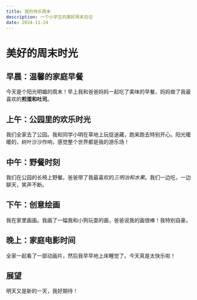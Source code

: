 ```yaml
---
title: 我的快乐周末
description: 一个小学生的美好周末日记
date: 2024-11-24
---
```


# 美好的周末时光

## 早晨：温馨的家庭早餐

今天是个阳光明媚的周末！早上我和爸爸妈妈一起吃了美味的早餐，妈妈做了我最喜欢的**煎蛋和吐司**。

## 上午：公园里的欢乐时光

我们全家去了公园。我和同学小明在草地上玩捉迷藏，跑来跑去特别开心。阳光暖暖的，树叶沙沙作响，感觉整个世界都是我的游乐场！

## 中午：野餐时刻

我们在公园的长椅上野餐。爸爸带了我最喜欢的*三明治和水果*。我们一边吃，一边聊天，笑声不断。

## 下午：创意绘画

我在家里画画。我画了一幅我和小狗玩耍的画，爸爸说我的画很棒！我特别自豪。

## 晚上：家庭电影时间

全家一起看了一部动画片，然后我早早地上床睡觉了。今天真是太快乐啦！

## 展望

明天又是新的一天，我好期待！

